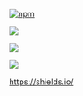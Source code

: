[![npm](https://img.shields.io/npm/v/@lvjiaxuan/eslint-config)](https://www.npmjs.com/package/@lvjiaxuan/eslint-config)

![](https://github.com/lvjiaxuan/vscode-eslint-disable/actions/workflows/ci.yml/badge.svg)

[![](https://img.shields.io/visual-studio-marketplace/v/lvjiaxuan.vscode-eslint-disable?color=%232ba1f1&logo=visual-studio-code&logoColor=%232ba1f1)](https://marketplace.visualstudio.com/items?itemName=lvjiaxuan.vscode-eslint-disable)

[![](https://img.shields.io/visual-studio-marketplace/azure-devops/installs/total/lvjiaxuan.vscode-eslint-disable?label=Installs)](https://marketplace.visualstudio.com/items?itemName=lvjiaxuan.vscode-eslint-disable)

https://shields.io/